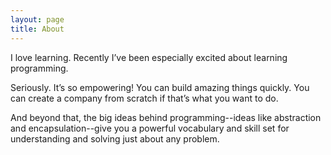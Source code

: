 ```yaml
---
layout: page
title: About
---
```


I love learning. Recently I’ve been especially excited about learning programming. 

Seriously. It’s so empowering! You can build amazing things quickly. You can create a company from scratch if that’s what you want to do. 

And beyond that, the big ideas behind programming--ideas like abstraction and encapsulation--give you a powerful vocabulary and skill set for understanding and solving just about any problem.
